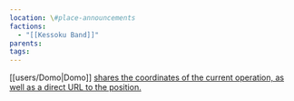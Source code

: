 ```yaml
---
location: \#place-announcements
factions:
  - "[[Kessoku Band]]"
parents: 
tags: 
---
```

[[users/Domo|Domo]] [shares the coordinates of the current operation, as well as a direct URL to the position.](discord://discord.com/channels/1093664259273130084/1131581481903456358/1131582818896592956)

